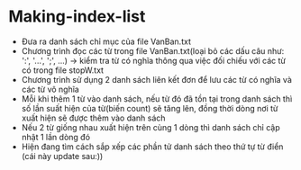 # Making-index-list
- Đưa ra danh sách chỉ mục của file VanBan.txt
- Chương trình đọc các từ trong file VanBan.txt(loại bỏ các dấu câu như: ':', '...', ';', ...) -> kiểm tra từ có nghĩa thông qua việc đối chiếu với các từ có trong file stopW.txt
- Chương trình sử dụng 2 danh sách liên kết đơn để lưu các từ có nghĩa và các từ vô nghĩa
- Mỗi khi thêm 1 từ vào danh sách, nếu từ đó đã tồn tại trong danh sách thì số lần suất hiện của từ(biến count) sẽ tăng lên, đồng thời dòng nơi từ xuất hiện sẽ được thêm vào danh sách
- Nếu 2 từ giống nhau xuất hiện trên cùng 1 dòng thì danh sách chỉ cập nhật 1 lần dòng đó
- Hiện đang tìm cách sắp xếp các phần tử danh sách theo thứ tự từ điển (cái này update sau:))
